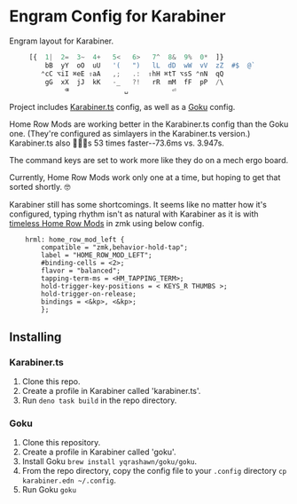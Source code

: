 # Engram Config for Karabiner

Engram layout for Karabiner. 


```ts
     [{  1|  2=  3~  4+   5<   6>   7^  8&  9%  0*  ]}  
         bB  yY  oO  uU   '(   ")   lL  dD  wW  vV  zZ  #$  @`
        ⌃cC ⌥iI ⌘eE ⇧aA   ,;   .:  ⇧hH ⌘tT ⌥sS ⌃nN  qQ  
         gG  xX  jJ  kK   -_   ?!   rR  mM  fF  pP  /\
              ⌫              ␣           ⏎
```           


Project includes [Karabiner.ts](https://github.com/evan-liu/karabiner.ts) config, as well as a [Goku](https://github.com/yqrashawn/GokuRakuJoudo) config.

Home Row Mods are working better in the Karabiner.ts config than the Goku one. (They're configured as simlayers in the Karabiner.ts version.) Karabiner.ts also 🏃🏻‍♂️s 53 times faster--73.6ms vs. 3.947s. 

The command keys are set to work more like they do on a mech ergo board.

Currently, Home Row Mods work only one at a time, but hoping to get that sorted shortly. 🤓

Karabiner still has some shortcomings. It seems like no matter how it's configured, typing rhythm isn't as natural with Karabiner as it is with [timeless Home Row Mods](https://github.com/urob/zmk-config#timeless-homerow-mods) in zmk using below config. 

```dtsi
    hrml: home_row_mod_left {
        compatible = "zmk,behavior-hold-tap";
        label = "HOME_ROW_MOD_LEFT";
        #binding-cells = <2>;
        flavor = "balanced";
        tapping-term-ms = <HM_TAPPING_TERM>;
        hold-trigger-key-positions = < KEYS_R THUMBS >;
        hold-trigger-on-release;
        bindings = <&kp>, <&kp>;
        };
```        


## Installing

### Karabiner.ts

1. Clone this repo.
2. Create a profile in Karabiner called 'karabiner.ts'.
3. Run `deno task build` in the repo directory.

### Goku 

1. Clone this repository.
2. Create a profile in Karabiner called 'goku'.
3. Install Goku `brew install yqrashawn/goku/goku`.
4. From the repo directory, copy the config file to your `.config` directory `cp karabiner.edn ~/.config`.
5. Run Goku `goku`